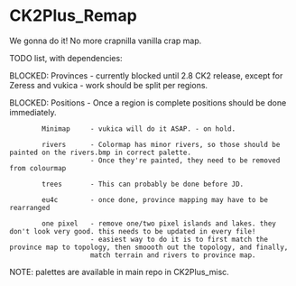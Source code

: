 # CK2Plus_Remap
We gonna do it! No more crapnilla vanilla crap map.

TODO list, with dependencies:


BLOCKED: 	Provinces	- currently blocked until 2.8 CK2 release, except for Zeress and vukica
						- work should be split per regions.
          
BLOCKED:	Positions 	- Once a region is complete positions should be done immediately.

			Minimap   	- vukica will do it ASAP. - on hold.

			rivers		- Colormap has minor rivers, so those should be painted on the rivers.bmp in correct palette.
						- Once they're painted, they need to be removed from colourmap
		
			trees		- This can probably be done before JD.

			eu4c		- once done, province mapping may have to be rearranged
			
			one pixel	- remove one/two pixel islands and lakes. they don't look very good. this needs to be updated in every file!
						- easiest way to do it is to first match the province map to topology, then smoooth out the topology, and finally,
						match terrain and rivers to province map.
			

NOTE: palettes are available in main repo in CK2Plus_misc.
